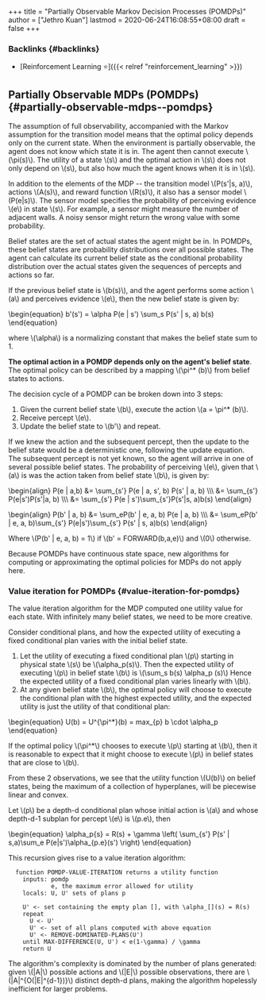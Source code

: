 +++
title = "Partially Observable Markov Decision Processes (POMDPs)"
author = ["Jethro Kuan"]
lastmod = 2020-06-24T16:08:55+08:00
draft = false
+++

### Backlinks {#backlinks}

- [Reinforcement Learning ⭐]({{< relref "reinforcement_learning" >}})

## Partially Observable MDPs (POMDPs) {#partially-observable-mdps--pomdps}

The assumption of full observability, accompanied with the Markov
assumption for the transition model means that the optimal policy
depends only on the current state. When the environment is partially
observable, the agent does not know which state it is in. The agent
then cannot execute \\(\pi(s)\\). The utility of a state \\(s\\) and the optimal
action in \\(s\\) does not only depend on \\(s\\), but also how much the agent
knows when it is in \\(s\\).

In addition to the elements of the MDP -- the transition model
\\(P(s'|s, a)\\), actions \\(A(s)\\), and reward function \\(R(s)\\), it also has
a sensor model \\(P(e|s)\\). The sensor model specifies the probability of
perceiving evidence \\(e\\) in state \\(s\\). For example, a sensor might
measure the number of adjacent walls. A noisy sensor might return the
wrong value with some probability.

Belief states are the set of actual states the agent might be in. In
POMDPs, these belief states are probability distributions over all
possible states. The agent can calculate its current belief state as
the conditional probability distribution over the actual states given
the sequences of percepts and actions so far.

If the previous belief state is \\(b(s)\\), and the agent performs some
action \\(a\\) and perceives evidence \\(e\\), then the new belief state is
given by:

\begin{equation}
b'(s') = \alpha P(e | s') \sum_s P(s' | s, a) b(s)
\end{equation}

where \\(\alpha\\) is a normalizing constant that makes the belief state sum
to 1.

**The optimal action in a POMDP depends only on the agent's belief
state**. The optimal policy can be described by a mapping \\(\pi^\* (b)\\) from
belief states to actions.

The decision cycle of a POMDP can be broken down into 3 steps:

1.  Given the current belief state \\(b\\), execute the action \\(a = \pi^\* (b)\\).
2.  Receive percept \\(e\\).
3.  Update the belief state to \\(b'\\) and repeat.

If we knew the action and the subsequent percept, then the update to
the belief state would be a deterministic one, following the update
equation. The subsequent percept is not yet known, so the agent will
arrive in one of several possible belief states. The probability of
perceiving \\(e\\), given that \\(a\\) is was the action taken from belief
state \\(b\\), is given by:

\begin{align}
P(e | a,b) &= \sum\_{s'} P(e | a, s', b) P(s' | a, b) \\\\\\
&= \sum\_{s'} P(e|s')P(s'|a, b) \\\\\\
&= \sum\_{s'} P(e | s')\sum\_{s'}P(s'|s, a)b(s)
\end{align}

\begin{align}
P(b' | a, b) &= \sum_eP(b' | e, a, b) P(e | a, b) \\\\\\
&= \sum_eP(b' | e, a, b)\sum\_{s'} P(e|s')\sum\_{s'} P(s'
| s, a)b(s)
\end{align}

Where \\(P(b' | e, a, b) = 1\\) if \\(b' = FORWARD(b,a,e)\\) and \\(0\\)
otherwise.

Because POMDPs have continuous state space, new algorithms for
computing or approximating the optimal policies for MDPs do not apply here.

### Value iteration for POMDPs {#value-iteration-for-pomdps}

The value iteration algorithm for the MDP computed one utility value
for each state. With infinitely many belief states, we need to be more
creative.

Consider conditional plans, and how the expected utility of executing
a fixed conditional plan varies with the initial belief state.

1.  Let the utility of executing a fixed conditional plan \\(p\\) starting
    in physical state \\(s\\) be \\(\alpha_p(s)\\). Then the expected utility of
    executing \\(p\\) in belief state \\(b\\) is \\(\sum_s b(s) \alpha_p (s)\\) Hence the
    expected utility of a fixed conditional plan varies linearly with
    \\(b\\).
2.  At any given belief state \\(b\\), the optimal policy will choose to
    execute the conditional plan with the highest expected utility, and
    the expected utility is just the utility of that conditional plan:

\begin{equation}
U(b) = U^{\pi^\*}(b) = max\_{p} b \cdot \alpha_p
\end{equation}

If the optimal policy \\(\pi^\*\\) chooses to execute \\(p\\) starting at \\(b\\),
then it is reasonable to expect that it might choose to execute \\(p\\) in
belief states that are close to \\(b\\).

From these 2 observations, we see that the utility function \\(U(b)\\) on
belief states, being the maximum of a collection of hyperplanes, will
be piecewise linear and convex.

Let \\(p\\) be a depth-d conditional plan whose initial action is \\(a\\) and
whose depth-d-1 subplan for percept \\(e\\) is \\(p.e\\), then

\begin{equation}
\alpha_p{s} = R(s) + \gamma \left( \sum\_{s'} P(s' | s,a)\sum_e P(e|s')\alpha\_{p.e}(s') \right)
\end{equation}

This recursion gives rise to a value iteration algorithm:

```text
  function POMDP-VALUE-ITERATION returns a utility function
    inputs: pomdp
            e, the maximum error allowed for utility
    locals: U, U' sets of plans p

    U' <- set containing the empty plan [], with \alpha_[](s) = R(s)
    repeat
      U <- U'
      U' <- set of all plans computed with above equation
      U' <- REMOVE-DOMINATED-PLANS(U')
    until MAX-DIFFERENCE(U, U') < e(1-\gamma) / \gamma
    return U
```

The algorithm's complexity is dominated by the number of plans
generated: given \\(|A|\\) possible actions and \\(|E|\\) possible
observations, there are \\(|A|^{O(|E|^{d-1})}\\) distinct depth-d plans,
making the algorithm hopelessly inefficient for larger problems.
